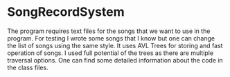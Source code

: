 # SongRecordSystem
The program requires text files for the songs that we want to use in the program. For testing I wrote some songs that I know but one can change the list of songs using the same style. It uses AVL Trees for storing and fast operation of songs. I used full potential of the trees as there are multiple traversal options. One can find some detailed information about the code in the class files.   
